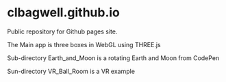 # clbagwell.github.io

Public repository for Github pages site.

The Main app is three boxes in WebGL using THREE.js

Sub-directory Earth_and_Moon is a rotating Earth and Moon from CodePen

Sun-directory VR_Ball_Room is a VR example
